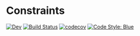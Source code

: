 # Constraints

[![Dev](https://img.shields.io/badge/docs-dev-blue.svg)](https://JuliaConstraints.github.io/Constraints.jl/dev)
[![Build Status](https://github.com/JuliaConstraints/Constraints.jl/workflows/CI/badge.svg)](https://github.com/JuliaConstraints/Constraints.jl/actions)
[![codecov](https://codecov.io/gh/JuliaConstraints/Constraints.jl/branch/main/graph/badge.svg?token=dyNBGiwnY1)](https://codecov.io/gh/JuliaConstraints/Constraints.jl)
[![Code Style: Blue](https://img.shields.io/badge/code%20style-blue-4495d1.svg)](https://github.com/invenia/BlueStyle)